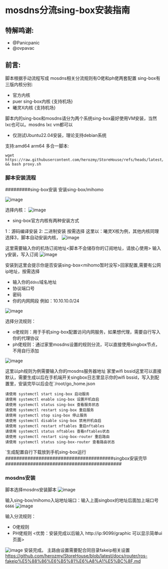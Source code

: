 # mosdns分流sing-box安装指南
## 特解鸣谢:
* @Panicpanic
* @ovpavac
## 前言:
脚本根据手动流程写成
mosdns相关分流规则有O佬和ph佬两套配置
sing-box有三版内核分别:
* 官方内核
* puer sing-box内核 {支持机场}
* 曦灵X内核 {支持机场}

脚本内的sing-box和mosdns请分为两个系统sing-box最好使用VM安装，当然lxc也可以。mosdns lxc vm都可以
* 仅测试Ubuntu22.04安装，理论支持debian系统

支持:amd64 arm64
多合一脚本:
``` shell
wget https://raw.githubusercontent.com/herozmy/StoreHouse/refs/heads/latest/script/proxy.sh && bash proxy.sh
```
### 脚本安装流程
#########sing-box安装
安装sing-box/mihomo

![image](https://github.com/user-attachments/assets/abaa16a8-a0b9-432d-90f2-105cedec5bde)

选择内核：
![image](https://github.com/user-attachments/assets/500e9f93-b332-405c-ab35-c6234d6f17a5)

* sing-box官方内核有两种安装方式

1：源码编译安装
2: 二进制安装
按需选择
这里以：曦灵X核为例，其他内核同理
选择3，脚本自动安装内核，
![image](https://github.com/user-attachments/assets/da09fca4-77f8-40d9-85d6-2c73cb60e8a9)

这里需要输入你的机场订阅地址<脚本不会储存你的订阅地址，请放心使用>
输入y安装，写入订阅
![image](https://github.com/user-attachments/assets/2eddf4be-8cc6-4dc9-a0fa-1c60d39ec3d9)

安装到这里会提示你是否安装sing-box<mihomo暂时没写>回家配置,需要有公网ip地址，按需选择
* 输入你的`ddns`域名地址
* 协议端口号
* 密码
* 你的内网网段 例如：10.10.10.0/24

![image](https://github.com/user-attachments/assets/a0c90cd5-2458-4bb0-afdf-93cfcfe163c1)

选择分流规则：
* o佬规则：用于手机sing-box配置访问内网服务，如果想代理，需要自行写入你的代理协议
* ph佬规则：通过家里mosdns设置的规则分流，可以直接使用singbox节点，不用自行添加

![image](https://github.com/user-attachments/assets/e2caa5f3-2f6d-4f15-92b7-583133b9c41b)

这里以ph规则为例需要输入你的mosdns服务器地址
家里wifi bssid这里可以直接默认，需要生成以后在手机端开关singbox日志里显示你的wifi bssid，写入到配置里，安装完毕以后会在`/root/go_home.json
``` shell
请使用 systemctl start sing-box 启动服务
请使用 systemctl enable sing-box 设置开机自启
请使用 systemctl status sing-box 查看服务状态
请使用 systemctl restart sing-box 重启服务
请使用 systemctl stop sing-box 停止服务
请使用 systemctl disable sing-box 禁用开机自启
请使用 systemctl restart nftables 重启nftables
请使用 systemctl status nftables 查看nftables状态
请使用 systemctl restart sing-box-router 重启路由
请使用 systemctl status sing-box-router 查看路由状态
```

`生成配置自行下载放到手机sing-box运行
#######################################singbox安装完毕##########################################
### mosdns安装
脚本选择mosdns安装脚本
![image](https://github.com/user-attachments/assets/ee0da52b-6cab-419d-882c-330deecaf6ee)

输入sing-box/mihomo入站地址端口：输入上面singbox的地址后面加上端口号`6666`
![image](https://github.com/user-attachments/assets/66fb2692-82ca-4b8f-92ae-0a8abbcc7df7)

输入分流规则：
* O佬规则 
* PH佬规则 <优势：安装完成以后输入 http://ip:9099/graphic 可以显示简单ui页面>

![image](https://github.com/user-attachments/assets/e32568ae-c46c-42b7-bc48-a4d0fa4da2dd)
安装完成。
主路由设置需要配合同目录fakeip相关设置
https://github.com/herozmy/StoreHouse/blob/latest/docs/router/ros-fakeip%E5%88%86%E6%B5%81%E6%A8%A1%E5%BC%8F.md

